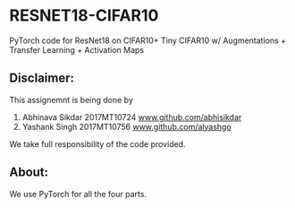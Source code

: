 # RESNET18-CIFAR10
PyTorch code for ResNet18 on CIFAR10+ Tiny CIFAR10 w/ Augmentations + Transfer Learning + Activation Maps
## Disclaimer:
This assignemnt is being done by
  1) Abhinava Sikdar 2017MT10724 www.github.com/abhisikdar
  2) Yashank Singh 2017MT10756 www.github.com/alyashgo

We take full responsibility of the code provided.

## About:
We use PyTorch for all the four parts.
